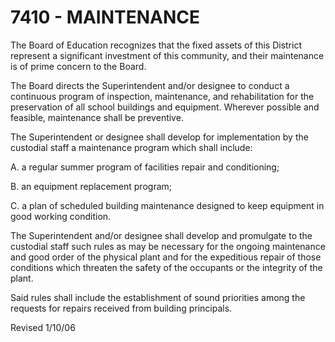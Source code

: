 7410 - MAINTENANCE
==================

The Board of Education recognizes that the fixed assets of this District
represent a significant investment of this community, and their
maintenance is of prime concern to the Board.

The Board directs the Superintendent and/or designee to conduct a
continuous program of inspection, maintenance, and rehabilitation for
the preservation of all school buildings and equipment. Wherever
possible and feasible, maintenance shall be preventive.

The Superintendent or designee shall develop for implementation by the
custodial staff a maintenance program which shall include:

A. a regular summer program of facilities repair and conditioning;

B. an equipment replacement program;

C. a plan of scheduled building maintenance designed to keep equipment
in good working condition.

The Superintendent and/or designee shall develop and promulgate to the
custodial staff such rules as may be necessary for the ongoing
maintenance and good order of the physical plant and for the expeditious
repair of those conditions which threaten the safety of the occupants or
the integrity of the plant.

Said rules shall include the establishment of sound priorities among the
requests for repairs received from building principals.

Revised 1/10/06
